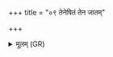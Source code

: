 +++
title = "०९ तेनेषितं तेन जातम्"

+++
<details><summary>मूलम् (GR)</summary>

तेनेषितं तेन जातं  
तद् उ तस्मिन् प्रतिष्ठितम् ।  
कालो ह ब्रह्म भूत्वा  
बिभर्ति परमेष्ठिनम् ॥
</details>